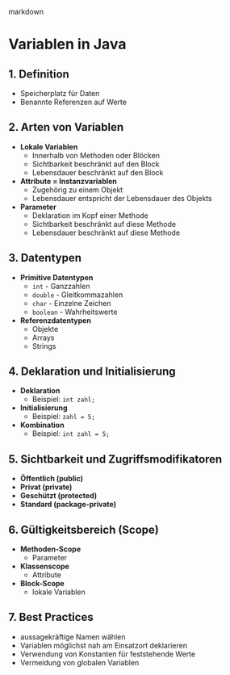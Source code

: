 markdown
# Variablen in Java

## 1. Definition
   - Speicherplatz für Daten
   - Benannte Referenzen auf Werte

## 2. Arten von Variablen
   - **Lokale Variablen**
     - Innerhalb von Methoden oder Blöcken
     - Sichtbarkeit beschränkt auf den Block
     - Lebensdauer beschränkt auf den Block
   - **Attribute = Instanzvariablen**
     - Zugehörig zu einem Objekt
     - Lebensdauer entspricht der Lebensdauer des Objekts
   - **Parameter**
     - Deklaration im Kopf einer Methode
     - Sichtbarkeit beschränkt auf diese Methode
     - Lebensdauer beschränkt auf diese Methode

## 3. Datentypen
   - **Primitive Datentypen**
     - `int` - Ganzzahlen
     - `double` - Gleitkommazahlen
     - `char` - Einzelne Zeichen
     - `boolean` - Wahrheitswerte
   - **Referenzdatentypen**
     - Objekte
     - Arrays
     - Strings

## 4. Deklaration und Initialisierung
   - **Deklaration**
     - Beispiel: `int zahl;`
   - **Initialisierung**
     - Beispiel: `zahl = 5;`
   - **Kombination**
     - Beispiel: `int zahl = 5;`

## 5. Sichtbarkeit und Zugriffsmodifikatoren
   - **Öffentlich (public)**
   - **Privat (private)**
   - **Geschützt (protected)**
   - **Standard (package-private)**

## 6. Gültigkeitsbereich (Scope)
   - **Methoden-Scope**
     - Parameter
   - **Klassenscope**
     - Attribute
   - **Block-Scope**
     - lokale Variablen

## 7. Best Practices
   - aussagekräftige Namen wählen
   - Variablen möglichst nah am Einsatzort deklarieren
   - Verwendung von Konstanten für feststehende Werte
   - Vermeidung von globalen Variablen
